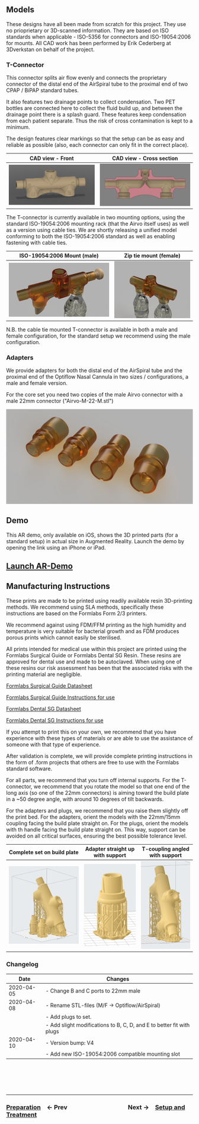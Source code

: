 ## Models

These designs have all been made from scratch for this project. They use no prioprietary or 3D-scanned information. They are based on ISO standards when applicable - ISO-5356 for connectors and ISO-19054:2006 for mounts. All CAD work has been performed by Erik Cederberg at 3Dverkstan on behalf of the project.

### T-Connector

This connector splits air flow evenly and connects the proprietary connector of the distal end of the AirSpiral tube to the proximal end of two CPAP / BiPAP standard tubes.

It also features two drainage points to collect condensation. Two PET bottles are connected here to collect the fluid build up, and between the drainage point there is a splash guard. These features keep condensation from each patient separate. Thus the risk of cross contamination is kept to a minimum.

The design features clear markings so that the setup can be as easy and reliable as possible (also, each connector can only fit in the correct place).

|                                                 CAD view - Front                                                 | CAD view - Cross section                                                                                              |
| :--------------------------------------------------------------------------------------------------------------: | --------------------------------------------------------------------------------------------------------------------- |
| ![T-Shaped Connector Shell](../../Meta/Schematics%20and%20Renders/Sideview_v3.png 'CAD view T-Shaped Connector') | ![T-Shaped Connector Cross Section](../../Meta/Schematics%20and%20Renders/Cutaway_v3.png 'Cross Section T-connector') |

The T-connector is currently available in two mounting options, using the standard ISO-19054:2006 mounting rack (that the Airvo itself uses) as well as a version using cable ties. We are shortly releasing a unified model conforming to both the ISO-19054:2006 standard as well as enabling fastening with cable ties.

|                                         ISO-19054:2006 Mount (male)                                          | Zip tie mount (female)                                                                                                 |
| :----------------------------------------------------------------------------------------------------------: | ---------------------------------------------------------------------------------------------------------------------- |
| ![T-Connector back ISO-mount](../../Meta/Schematics%20and%20Renders/T-back.png 'T-Connector back ISO-mount') | ![T-Connector back cable tie mount](../../Meta/Schematics%20and%20Renders/T-alt-Back.png 'T-Connector back ISO-mount') |

N.B. the cable tie mounted T-connector is available in both a male and female configuration, for the standard setup we recommend using the male configuration.

### Adapters

We provide adapters for both the distal end of the AirSpiral tube and the proximal end of the Optiflow Nasal Cannula in two sizes / configurations, a male and female version.

For the core set you need two copies of the male Airvo connector with a male 22mm connector ("Airvo-M-22-M.stl")

![All adapters](../../Meta/Schematics%20and%20Renders/Adapters_All.png 'All adapters')

## Demo

This AR demo, only available on iOS, shows the 3D printed parts (for a standard setup) in actual size in Augmented Reality. Launch the demo by opening the link using an iPhone or iPad.

## [Launch AR-Demo](https://github.com/hessius/HFNOsplitter/blob/master/Meta/Other/Complete%20Set%20-%20Orientation.usdz?raw=true)

## Manufacturing Instructions

These prints are made to be printed using readily available resin 3D-printing methods. We recommend using SLA methods, specifically these instructions are based on the Formlabs Form 2/3 printers.

We recommend against using FDM/FFM printing as the high humidity and temperature is very suitable for bacterial growth and as FDM produces porous prints which cannot easily be sterilised.

All prints intended for medical use within this project are printed using the Formlabs Surgical Guide or Formlabs Dental SG Resin. These resins are approved for dental use and made to be autoclaved. When using one of these resins our risk assessment has been that the associated risks with the printing material are negligible.

[Formlabs Surgical Guide Datasheet](https://dental-media.formlabs.com/datasheets/SugicalGuideTechnicalDataSheet-101.pdf)

[Formlabs Surgical Guide Instructions for use](https://dental-media.formlabs.com/filer_public/56/69/566945b9-11c8-417a-a3e2-e88ec38668f5/surgicalguideifu.pdf)

[Formlabs Dental SG Datasheet](https://formlabs-media.formlabs.com/datasheets/DentalSG-DataSheet.pdf)

[Formlabs Dental SG Instructions for use](https://media.formlabs.com/m/1a0daf305c310d9d/original/-ENUS-Dental-SG-Instructions-for-Use.pdf)

If you attempt to print this on your own, we recommend that you have experience with these types of materials or are able to use the assistance of someone with that type of experience.

After validation is complete, we will provide complete printing instructions in the form of .form projects that others are free to use with the Formlabs standard software.

For all parts, we recommend that you turn off internal supports. For the T-connector, we recommend that you rotate the model so that one end of the long axis (so one of the 22mm connectors) is aiming toward the build plate in a ~50 degree angle, with around 10 degrees of tilt backwards.

For the adapters and plugs, we recommend that you raise them slightly off the print bed. For the adapters, orient the models with the 22mm/15mm coupling facing the build plate straight on. For the plugs, orient the models with th handle facing the build plate straight on. This way, support can be avoided on all critical surfaces, ensuring the best possible tolerance level.

| Complete set on build plate                                                                                                                  | Adapter straight up with support                                                                                                       | T-coupling angled with support                                                                                           |
| -------------------------------------------------------------------------------------------------------------------------------------------- | -------------------------------------------------------------------------------------------------------------------------------------- | ------------------------------------------------------------------------------------------------------------------------ |
| ![One complete set on a build plate](../../Meta/Schematics%20and%20Renders/Buildplate-one-set-Form3.png 'One complete set on a build plate') | ![Adapter straight up with support](../../Meta/Schematics%20and%20Renders/adapter-with-support.png 'Adapter straight up with support') | ![T-Coupling angled with support](../../Meta/Schematics%20and%20Renders/T-coupling.png 'T-Coupling angled with support') |

### Changelog

| **Date**   | **Changes**                                                           |
| ---------- | --------------------------------------------------------------------- |
| 2020-04-05 | - Change B and C ports to 22mm male                                   |
| 2020-04-08 | - Rename STL-files (M/F -> Optiflow/AirSpiral)                        |
|            | - Add plugs to set.                                                   |
|            | - Add slight modifications to B, C, D, and E to better fit with plugs |
| 2020-04-10 | - Version bump: V4                                                    |
|            | - Add new ISO-19054:2006 compatible mounting slot                     |  |

<br /><br /><br /><br />

---

### [**Preparation**](02%20Preparation.md)&emsp;← Prev&emsp;&emsp;&emsp;&emsp;&emsp;&emsp;&emsp;&emsp;&emsp;&emsp;Next →&emsp;[**Setup and Treatment**](04%20Setup%20and%20Treatment.md)
